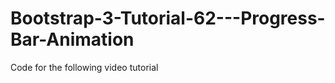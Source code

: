 Bootstrap-3-Tutorial-62---Progress-Bar-Animation
================================================

Code for the following video tutorial 
